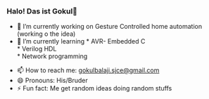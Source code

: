 ### Halo! Das ist Gokul👋




- 🔭 I’m currently working on Gesture Controlled home automation (working o the idea)
- 🌱 I’m currently learning * AVR- Embedded C <br /> * Verilog HDL <br /> * Network programming
<!-- - 👯 I’m looking to collaborate on ... 
- 🤔 I’m looking for help with ... 
- 💬 Ask me about ... -->
- 📫 How to reach me: gokulbalaji.sjce@gmail.com
- 😄 Pronouns: His/Bruder
- ⚡ Fun fact: Me get random ideas doing random stuffs
<!-- -->
